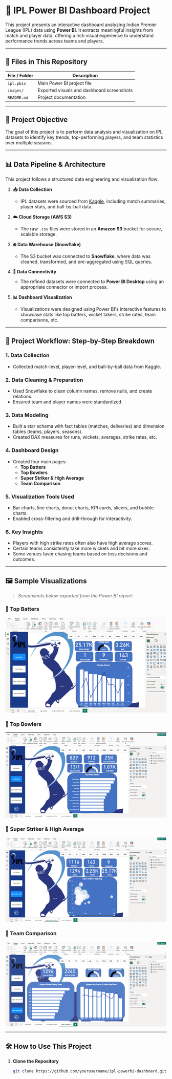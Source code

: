 # 🏏 IPL Power BI Dashboard Project

This project presents an interactive dashboard analyzing Indian Premier League (IPL) data using **Power BI**. It extracts meaningful insights from match and player data, offering a rich visual experience to understand performance trends across teams and players.

---
## 📁 Files in This Repository

| File / Folder | Description |
|---------------|-------------|
| `ipl.pbix` | Main Power BI project file |
| `images/`      | Exported visuals and dashboard screenshots |
| `README.md`    | Project documentation |

---
## 🎯 Project Objective

The goal of this project is to perform data analysis and visualization on IPL datasets to identify key trends, top-performing players, and team statistics over multiple seasons.

---

## 📊 Data Pipeline & Architecture

This project follows a structured data engineering and visualization flow:

1. **📥 Data Collection**  
   - IPL datasets were sourced from [Kaggle](https://www.kaggle.com/), including match summaries, player stats, and ball-by-ball data.

2. **☁️ Cloud Storage (AWS S3)**  
   - The raw `.csv` files were stored in an **Amazon S3** bucket for secure, scalable storage.

3. **❄️ Data Warehouse (Snowflake)**  
   - The S3 bucket was connected to **Snowflake**, where data was cleaned, transformed, and pre-aggregated using SQL queries.

4. **🔌 Data Connectivity**  
   - The refined datasets were connected to **Power BI Desktop** using an appropriate connector or import process.

5. **📊 Dashboard Visualization**  
   - Visualizations were designed using Power BI's interactive features to showcase stats like top batters, wicket takers, strike rates, team comparisons, etc.

---

## 🧩 Project Workflow: Step-by-Step Breakdown

### 1. **Data Collection**
- Collected match-level, player-level, and ball-by-ball data from Kaggle.
  
### 2. **Data Cleaning & Preparation**
- Used Snowflake to clean column names, remove nulls, and create relations.
- Ensured team and player names were standardized.

### 3. **Data Modeling**
- Built a star schema with fact tables (matches, deliveries) and dimension tables (teams, players, seasons).
- Created DAX measures for runs, wickets, averages, strike rates, etc.

### 4. **Dashboard Design**
- Created four main pages:
  - **Top Batters**
  - **Top Bowlers**
  - **Super Striker & High Average**
  - **Team Comparison**

### 5. **Visualization Tools Used**
- Bar charts, line charts, donut charts, KPI cards, slicers, and bubble charts.
- Enabled cross-filtering and drill-through for interactivity.

### 6. **Key Insights**
- Players with high strike rates often also have high average scores.
- Certain teams consistently take more wickets and hit more sixes.
- Some venues favor chasing teams based on toss decisions and outcomes.

---

## 🖼️ Sample Visualizations

> _Screenshots below exported from the Power BI report:_

### 🔹 Top Batters  
![Top Batters](images/top_batters.png)

### 🔹 Top Bowlers  
![Top Bowlers](images/top_bowlers.png)

### 🔹 Super Striker & High Average  
![Super Striker](images/Super_striker.png)

### 🔹 Team Comparison  
![Team Comparison](images/Team_Comparison.png)

---

## 🛠️ How to Use This Project

1. **Clone the Repository**
   ```bash
   git clone https://github.com/yourusername/ipl-powerbi-dashboard.git
